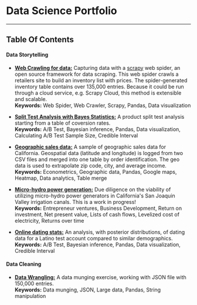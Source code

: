 # Data Science Portfolio
------
## Table Of Contents

#### Data Storytelling

* [**Web Crawling for data:**](/macys/2017-11-12_ch_macys_product_list.md) Capturing data with a [scrapy](https://scrapy.org/) web spider, an open source framework for data scraping. This web spider crawls a retailers site to build an inventory list with prices. The spider-generated inventory table contains over 135,000 entries. Because it could be run through a cloud service, e.g. Scrapy Cloud, this method is extensible and scalable. <br />  **Keywords:** Web Spider, Web Crawler, Scrapy, Pandas, Data visualization

* [**Split Test Analysis with Bayes Statistics:**](/ab/q3-Copy1.md) A product split test analysis starting from a table of coversion rates. <br />  **Keywords:** A/B Test, Bayesian inference, Pandas, Data visualization, Calculating A/B Test Sample Size, Credible Interval 

* [**Geographic sales data:**](/ez/2017-10-30_ch_ez_assignment.md) A sample of geographic sales data for California. Geospatial data (latitude and longitude) is logged from two CSV files and merged into one table by order identification. The geo data is used to extrapolate zip code, city, and average income. <br />  **Keywords:** Econometrics, Geographic data, Pandas, Google maps, Heatmap, Data analytics, Table merge 

* [**Micro-hydro power generation:**](/hydro/2017-10-6_ch_micro_hydro_roi.md) Due diligence on the viability of utilizing micro-hydro power generators in California's San Joaquin Valley irrigation canals. This is a work in progress! <br />  **Keywords:** Entrepreneur ventures, Business Development, Return on investment, Net present value, Lists of cash flows, Levelized cost of electricity, Returns over time

* [**Online dating stats:**](/okc/2017-8-21_ch_okc_response_data_bayes.md) An analysis, with posterior distributions, of dating data for a Latino test account compared to similar demographics.  <br />   **Keywords:** A/B Test, Bayesian inference, Pandas, Data visualization, Credible Interval

#### Data Cleaning
* [**Data Wrangling:**](/IDA/2017.10.2_ch_IDA_data_wrangling.ipynb) A data munging exercise, working with JSON file with 150,000 entries. <br /> **Keywords:** Data munging, JSON, Large data, Pandas, String manipulation
